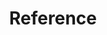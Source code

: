---
title: "Reference"
linkTitle: "Reference"
description: "This section includes all reference documentation for the Cortex platform."
weight: 100
---